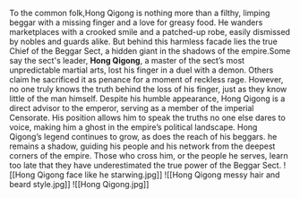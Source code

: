 To the common folk,Hong Qigong is nothing more than a filthy, limping beggar with a missing finger and a love for greasy food. He wanders marketplaces with a crooked smile and a patched-up robe, easily dismissed by nobles and guards alike. But behind this harmless facade lies the true Chief of the Beggar Sect, a hidden giant in the shadows of the empire.Some say the sect's leader, **Hong Qigong**, a master of the sect’s most unpredictable martial arts, lost his finger in a duel with a demon. Others claim he sacrificed it as penance for a moment of reckless rage. However, no one truly knows the truth behind the loss of his finger, just as they know little of the man himself. Despite his humble appearance, Hong Qigong is a direct advisor to the emperor, serving as a member of the imperial Censorate. His position allows him to speak the truths no one else dares to voice, making him a ghost in the empire’s political landscape. Hong Qigong’s legend continues to grow, as does the reach of his beggars. he remains a shadow, guiding his people and his network from the deepest corners of the empire. Those who cross him, or the people he serves, learn too late that they have underestimated the true power of the Beggar Sect.
![[Hong Qigong face like he starwing.jpg]]
![[Hong Qigong messy hair and beard style.jpg]]
![[Hong Qigong.jpg]]